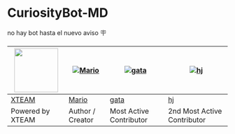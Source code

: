 # CuriosityBot-MD
no hay bot hasta el nuevo aviso 🪧


<a href="https://api.xteam.xyz"><img src="https://i.ibb.co/7j0vtwz/xlogo.png" width="100" height="100"></a> | [![Mario](https://github.com/elrebelde21.png?size=100)](https://github.com/elrebelde21) | [![gata](https://github.com/GataNina-Li.png?size=100)](https://github.com/GataNina-Li) | [![hj](https://github.com/HacheJota.png?size=100)](https://github.com/HacheJota) 
----|----|----|----
[XTEAM](https://api.xteam.xyz/) | [Mario](https://github.com/elrebelde21) | [gata](https://github.com/GataNina-Li) | [hj](https://github.com/HacheJota)
Powered by XTEAM | Author / Creator | Most Active Contributor | 2nd Most Active Contributor

